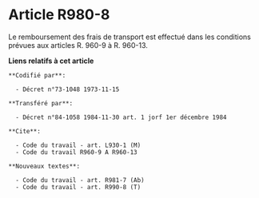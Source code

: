 # Article R980-8

Le remboursement des frais de transport est effectué dans les conditions prévues aux articles R. 960-9 à R. 960-13.

**Liens relatifs à cet article**

	**Codifié par**:

	  - Décret n°73-1048 1973-11-15

	**Transféré par**:

	  - Décret n°84-1058 1984-11-30 art. 1 jorf 1er décembre 1984

	**Cite**:

	  - Code du travail - art. L930-1 (M)
	  - Code du travail R960-9 A R960-13

	**Nouveaux textes**:

	  - Code du travail - art. R981-7 (Ab)
	  - Code du travail - art. R990-8 (T)
